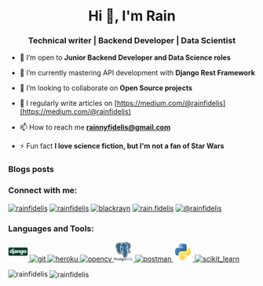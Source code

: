 <h1 align="center">Hi 👋, I'm Rain</h1>
<h3 align="center">Technical writer | Backend Developer | Data Scientist</h3>

- 🔭 I’m open to **Junior Backend Developer and Data Science roles**

- 🌱 I’m currently mastering API development with **Django Rest Framework**

- 👯 I’m looking to collaborate on **Open Source projects**

- 📝 I regularly write articles on [https://medium.com/@rainfidelis](https://medium.com/@rainfidelis)

- 📫 How to reach me **rainnyfidelis@gmail.com**

- ⚡ Fun fact **I love science fiction, but I'm not a fan of Star Wars**

### Blogs posts
<!-- BLOG-POST-LIST:START -->
<!-- BLOG-POST-LIST:END -->

<h3 align="left">Connect with me:</h3>
<p align="left">
<a href="https://twitter.com/rainfidelis" target="blank"><img align="center" src="https://raw.githubusercontent.com/rahuldkjain/github-profile-readme-generator/master/src/images/icons/Social/twitter.svg" alt="rainfidelis" height="30" width="40" /></a>
<a href="https://linkedin.com/in/rainfidelis" target="blank"><img align="center" src="https://raw.githubusercontent.com/rahuldkjain/github-profile-readme-generator/master/src/images/icons/Social/linked-in-alt.svg" alt="rainfidelis" height="30" width="40" /></a>
<a href="https://kaggle.com/blackrayn" target="blank"><img align="center" src="https://raw.githubusercontent.com/rahuldkjain/github-profile-readme-generator/master/src/images/icons/Social/kaggle.svg" alt="blackrayn" height="30" width="40" /></a>
<a href="https://instagram.com/rain.fidelis" target="blank"><img align="center" src="https://raw.githubusercontent.com/rahuldkjain/github-profile-readme-generator/master/src/images/icons/Social/instagram.svg" alt="rain.fidelis" height="30" width="40" /></a>
<a href="https://medium.com/@rainfidelis" target="blank"><img align="center" src="https://raw.githubusercontent.com/rahuldkjain/github-profile-readme-generator/master/src/images/icons/Social/medium.svg" alt="@rainfidelis" height="30" width="40" /></a>
</p>

<h3 align="left">Languages and Tools:</h3>
<p align="left"> <a href="https://www.djangoproject.com/" target="_blank"> <img src="https://raw.githubusercontent.com/devicons/devicon/master/icons/django/django-original.svg" alt="django" width="40" height="40"/> </a> <a href="https://git-scm.com/" target="_blank"> <img src="https://www.vectorlogo.zone/logos/git-scm/git-scm-icon.svg" alt="git" width="40" height="40"/> </a> <a href="https://heroku.com" target="_blank"> <img src="https://www.vectorlogo.zone/logos/heroku/heroku-icon.svg" alt="heroku" width="40" height="40"/> </a> <a href="https://opencv.org/" target="_blank"> <img src="https://www.vectorlogo.zone/logos/opencv/opencv-icon.svg" alt="opencv" width="40" height="40"/> </a> <a href="https://www.postgresql.org" target="_blank"> <img src="https://raw.githubusercontent.com/devicons/devicon/master/icons/postgresql/postgresql-original-wordmark.svg" alt="postgresql" width="40" height="40"/> </a> <a href="https://postman.com" target="_blank"> <img src="https://www.vectorlogo.zone/logos/getpostman/getpostman-icon.svg" alt="postman" width="40" height="40"/> </a> <a href="https://www.python.org" target="_blank"> <img src="https://raw.githubusercontent.com/devicons/devicon/master/icons/python/python-original.svg" alt="python" width="40" height="40"/> </a> <a href="https://scikit-learn.org/" target="_blank"> <img src="https://upload.wikimedia.org/wikipedia/commons/0/05/Scikit_learn_logo_small.svg" alt="scikit_learn" width="40" height="40"/> </a> </p>

<p><img align="left" src="https://github-readme-stats.vercel.app/api/top-langs?username=rainfidelis&show_icons=true&locale=en&layout=compact" alt="rainfidelis" /></p>

<p>&nbsp;<img align="center" src="https://github-readme-stats.vercel.app/api?username=rainfidelis&show_icons=true&locale=en" alt="rainfidelis" /></p>

